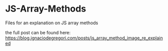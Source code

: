 # JS-Array-Methods

Files for an explanation on JS array methods

the full post can be found here: https://blog.ignaciodegregori.com/posts/js_array_method_image_re_explained
